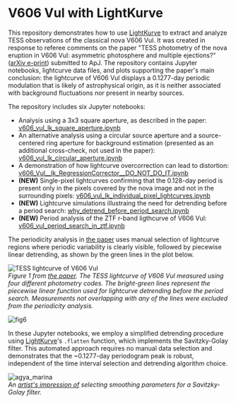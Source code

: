 # V606 Vul with LightKurve
This repository demonstrates how to use [LightKurve](https://github.com/lightkurve/lightkurve) to extract and analyze TESS observations of the classical nova V606 Vul.
It was created in response to referee comments on the paper "TESS photometry of the nova eruption in V606 Vul: asymmetric photosphere and multiple ejections?" 
([arXiv e-print](https://arxiv.org/abs/2311.04903)) submitted to ApJ. The repository contains Jupyter notebooks, lightcurve data files, and plots supporting the paper's main conclusion: 
the lightcurve of V606 Vul displays a 0.1277-day periodic modulation that is likely of astrophysical origin, as it is neither associated with background fluctuations nor present in nearby sources.

The repository includes six Jupyter notebooks:
* Analysis using a 3x3 square aperture, as described in the paper: [v606_vul_lk_square_aperture.ipynb](v606_vul_lk_square_aperture.ipynb)
* An alternative analysis using a circular source aperture and a source-centered ring aperture for background estimation (presented as an additional cross-check, not used in the paper): [v606_vul_lk_circular_aperture.ipynb](v606_vul_lk_circular_aperture.ipynb)
* A demonstration of how lightcurve overcorrection can lead to distortion: [v606_Vul__lk_RegressionCorrector__DO_NOT_DO_IT.ipynb](v606_Vul__lk_RegressionCorrector__DO_NOT_DO_IT.ipynb)
* **(NEW)** Single-pixel lightcurves confirming that the 0.128-day period is present only in the pixels covered by the nova image and not in the surrounding pixels: [v606_vul_lk_individual_pixel_lightcurves.ipynb](v606_vul_lk_individual_pixel_lightcurves.ipynb)
* **(NEW)** Lightcurve simulations illustraing the need for detrending before a period search: [why_detrend_before_period_search.ipynb](why_detrend_before_period_search.ipynb)
* **(NEW)** Period analysis of the ZTF r-band ligthcurve of V606 Vul: [v606_vul_period_search_in_ztf.ipynb](v606_vul_period_search_in_ztf.ipynb)

The periodicity analysis in [the paper](https://arxiv.org/abs/2311.04903) uses manual selection of lightcurve regions where periodic variability is clearly visible, followed by piecewise linear detrending, as shown by the green lines in the plot below.

![TESS lightcurve of V606 Vul](https://github.com/user-attachments/assets/943df569-cddc-4692-aa0c-bedb940d2b81)  
*Figure 1 from [the paper](https://arxiv.org/abs/2311.04903). The TESS lightcurve of V606 Vul measured using four different photometry codes. The bright-green lines represent the piecewise linear function used for lightcurve detrending before the period search. Measurements not overlapping with any of the lines were excluded from the periodicity analysis.*

![fig6](https://github.com/user-attachments/assets/a3cad3c4-5506-4f12-b298-ced0a18f8a40)

In these Jupyter notebooks, we employ a simplified detrending procedure using [LightKurve](https://github.com/lightkurve/lightkurve)'s `.flatten` function, which implements the Savitzky-Golay filter. This automated approach requires no manual data selection and demonstrates that the ~0.1277-day periodogram peak is robust, independent of the time interval selection and detrending algorithm choice.

![agya_marina](https://github.com/user-attachments/assets/b61cb2de-bf69-49f4-8fae-a0ef325bafe8)  
*An [artist's impression of](https://en.wikipedia.org/wiki/Margaret_the_Virgin#Iconography) selecting smoothing parameters for a Savitzky-Golay filter.*
